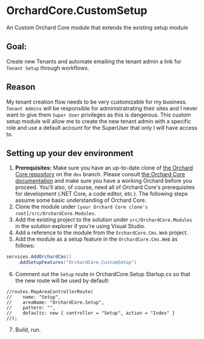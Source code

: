 # OrchardCore.CustomSetup
An Custom Orchard Core module that extends the existing setup module


## Goal:
Create new Tenants and automate emailing the tenant admin a link for `Tenant Setup` through workflows.


## Reason
My tenant creation flow needs to be very customizable for my business. `Tenant Admins` will be responsible for administratrating their sites and I never want to give them `Super User` privileges as this is dangerous. This custom setup module will allow me to create the new tenant admin with a specific role and use a default account for the SuperUser that only I will have access to.


## Setting up your dev environment
1. **Prerequisites:** Make sure you have an up-to-date clone of [the Orchard Core repository](https://github.com/OrchardCMS/OrchardCore) on the `dev` branch. Please consult [the Orchard Core documentation](https://orchardcore.readthedocs.io/en/latest/) and make sure you have a working Orchard before you proceed. You'll also, of course, need all of Orchard Core's prerequisites for development (.NET Core, a code editor, etc.). The following steps assume some basic understanding of Orchard Core.
2. Clone the module under `[your Orchard Core clone's root]/src/OrchardCore.Modules`.
3. Add the existing project to the solution under `src/OrchardCore.Modules` in the solution explorer if you're using Visual Studio.
4. Add a reference to the module from the `OrchardCore.Cms.Web` project.
5. Add the module as a setup feature in the `OrchardCore.Cms.Web` as follows:
```csharp
services.AddOrchardCms()
    .AddSetupFeatures("OrchardCore.CustomSetup")
```
6. Comment out the `Setup` route in OrchardCore.Setup Startup.cs so that the new route will be used by default: 
```
//routes.MapAreaControllerRoute(
//    name: "Setup",
//    areaName: "OrchardCore.Setup",
//    pattern: "",
//    defaults: new { controller = "Setup", action = "Index" }
//);
```
7. Build, run.